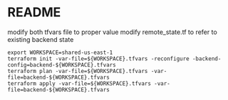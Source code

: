 # README

modify both tfvars file to proper value
modify remote_state.tf to refer to existing backend state

```
export WORKSPACE=shared-us-east-1
terraform init -var-file=${WORKSPACE}.tfvars -reconfigure -backend-config=backend-${WORKSPACE}.tfvars
terraform plan -var-file=${WORKSPACE}.tfvars -var-file=backend-${WORKSPACE}.tfvars 
terraform apply -var-file=${WORKSPACE}.tfvars -var-file=backend-${WORKSPACE}.tfvars 
```